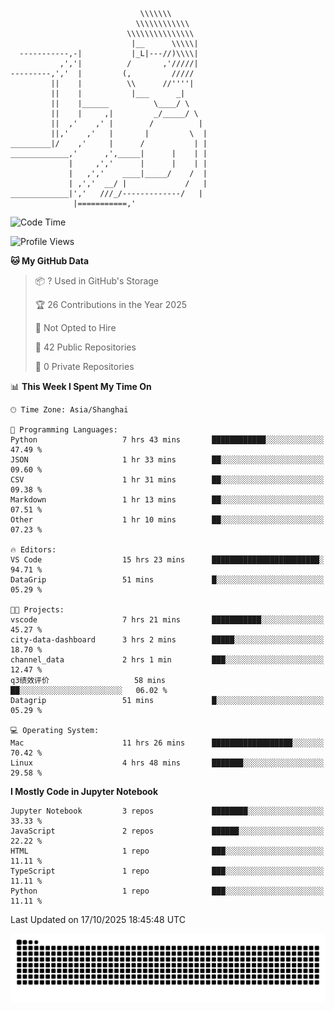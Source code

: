 ```
                             \\\\\\\
                            \\\\\\\\\\\\
                          \\\\\\\\\\\\\\\
                           |__      \\\\\|
  -----------,-|           |_L|---//)\\\\|
           ,','|          /       ,'/////|
---------,','  |         (,         /////
         ||    |          \\      //''''|
         ||    |           |___      _|
         ||    |______          \____/ \
         ||    |     ,|         _/_____/ \
         ||  ,'    ,' |        /          |
         ||,'    ,'   |       |         \  |
_________|/    ,'     |      /           | |
_____________,'      ,',_____|      |    | |
             |     ,','      |      |    | |
             |   ,','    ____|_____/    /  |
             | ,','  __/ |             /   |
_____________|','   ///_/-------------/   |
              |===========,'
```

<!--START_SECTION:waka-->
![Code Time](http://img.shields.io/badge/Code%20Time-181%20hrs%2013%20mins-blue)

![Profile Views](http://img.shields.io/badge/Profile%20Views-0-blue)

**🐱 My GitHub Data** 

> 📦 ? Used in GitHub's Storage 
 > 
> 🏆 26 Contributions in the Year 2025
 > 
> 🚫 Not Opted to Hire
 > 
> 📜 42 Public Repositories 
 > 
> 🔑 0 Private Repositories 
 > 
📊 **This Week I Spent My Time On** 

```text
🕑︎ Time Zone: Asia/Shanghai

💬 Programming Languages: 
Python                   7 hrs 43 mins       ████████████░░░░░░░░░░░░░   47.49 % 
JSON                     1 hr 33 mins        ██░░░░░░░░░░░░░░░░░░░░░░░   09.60 % 
CSV                      1 hr 31 mins        ██░░░░░░░░░░░░░░░░░░░░░░░   09.38 % 
Markdown                 1 hr 13 mins        ██░░░░░░░░░░░░░░░░░░░░░░░   07.51 % 
Other                    1 hr 10 mins        ██░░░░░░░░░░░░░░░░░░░░░░░   07.23 % 

🔥 Editors: 
VS Code                  15 hrs 23 mins      ████████████████████████░   94.71 % 
DataGrip                 51 mins             █░░░░░░░░░░░░░░░░░░░░░░░░   05.29 % 

🐱‍💻 Projects: 
vscode                   7 hrs 21 mins       ███████████░░░░░░░░░░░░░░   45.27 % 
city-data-dashboard      3 hrs 2 mins        █████░░░░░░░░░░░░░░░░░░░░   18.70 % 
channel_data             2 hrs 1 min         ███░░░░░░░░░░░░░░░░░░░░░░   12.47 % 
q3绩效评价                   58 mins             ██░░░░░░░░░░░░░░░░░░░░░░░   06.02 % 
Datagrip                 51 mins             █░░░░░░░░░░░░░░░░░░░░░░░░   05.29 % 

💻 Operating System: 
Mac                      11 hrs 26 mins      ██████████████████░░░░░░░   70.42 % 
Linux                    4 hrs 48 mins       ███████░░░░░░░░░░░░░░░░░░   29.58 % 
```

**I Mostly Code in Jupyter Notebook** 

```text
Jupyter Notebook         3 repos             ████████░░░░░░░░░░░░░░░░░   33.33 % 
JavaScript               2 repos             ██████░░░░░░░░░░░░░░░░░░░   22.22 % 
HTML                     1 repo              ███░░░░░░░░░░░░░░░░░░░░░░   11.11 % 
TypeScript               1 repo              ███░░░░░░░░░░░░░░░░░░░░░░   11.11 % 
Python                   1 repo              ███░░░░░░░░░░░░░░░░░░░░░░   11.11 % 
```




 Last Updated on 17/10/2025 18:45:48 UTC
<!--END_SECTION:waka-->

<picture>
  <source media="(prefers-color-scheme: dark)" srcset="https://raw.githubusercontent.com/yuemanly/yuemanly/output/github-contribution-grid-snake-dark.svg" />
  <source media="(prefers-color-scheme: light)" srcset="https://raw.githubusercontent.com/yuemanly/yuemanly/output/github-contribution-grid-snake.svg" />
  <img alt="github-snake" src="https://raw.githubusercontent.com/yuemanly/yuemanly/output/github-contribution-grid-snake.svg" />
</picture>
<!--
**yuemanly/yuemanly** is a ✨ _special_ ✨ repository because its `README.md` (this file) appears on your GitHub profile.

Here are some ideas to get you started:

- 🔭 I’m currently working on ...
- 🌱 I’m currently learning ...
- 👯 I’m looking to collaborate on ...
- 🤔 I’m looking for help with ...
- 💬 Ask me about ...
- 📫 How to reach me: ...
- 😄 Pronouns: ...
- ⚡ Fun fact: ...
-->

